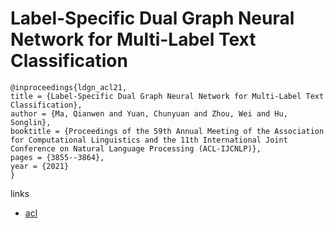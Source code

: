 # Label-Specific Dual Graph Neural Network for Multi-Label Text Classification

```
@inproceedings{ldgn_acl21,
title = {Label-Specific Dual Graph Neural Network for Multi-Label Text Classification},
author = {Ma, Qianwen and Yuan, Chunyuan and Zhou, Wei and Hu, Songlin},
booktitle = {Proceedings of the 59th Annual Meeting of the Association for Computational Linguistics and the 11th International Joint Conference on Natural Language Processing (ACL-IJCNLP)},
pages = {3855--3864},
year = {2021}
}
```

links
- [acl](https://aclanthology.org/2021.acl-long.298)
